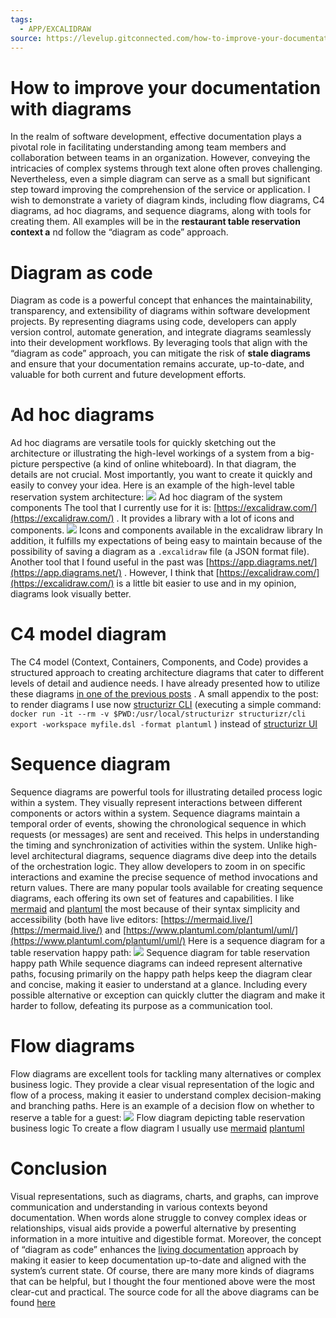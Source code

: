 ```yaml
---
tags:
  - APP/EXCALIDRAW
source: https://levelup.gitconnected.com/how-to-improve-your-documentation-with-diagrams-f093be8cec75
---
```





# How to improve your documentation with diagrams

In the realm of software development, effective documentation plays a pivotal role in facilitating understanding among team members and collaboration between teams in an organization. However, conveying the intricacies of complex systems through text alone often proves challenging. Nevertheless, even a simple diagram can serve as a small but significant step toward improving the comprehension of the service or application.
I wish to demonstrate a variety of diagram kinds, including flow diagrams, C4 diagrams, ad hoc diagrams, and sequence diagrams, along with tools for creating them. All examples will be in the  **restaurant table reservation context a** nd follow the “diagram as code” approach.


# Diagram as code

Diagram as code is a powerful concept that enhances the maintainability, transparency, and extensibility of diagrams within software development projects. By representing diagrams using code, developers can apply version control, automate generation, and integrate diagrams seamlessly into their development workflows.
By leveraging tools that align with the “diagram as code” approach, you can mitigate the risk of  **stale diagrams**  and ensure that your documentation remains accurate, up-to-date, and valuable for both current and future development efforts.


# Ad hoc diagrams

Ad hoc diagrams are versatile tools for quickly sketching out the architecture or illustrating the high-level workings of a system from a big-picture perspective (a kind of online whiteboard). In that diagram, the details are not crucial. Most importantly, you want to create it quickly and easily to convey your idea.
Here is an example of the high-level table reservation system architecture:
![](https://miro.medium.com/v2/resize:fit:700/0*GxbT7FYnNg6hDgKo.png) Ad hoc diagram of the system components
The tool that I currently use for it is:  [https://excalidraw.com/](https://excalidraw.com/) . It provides a library with a lot of icons and components.
![](https://miro.medium.com/v2/resize:fit:700/0*5vDQIo3m8VTOUs7R.png) Icons and components available in the excalidraw library
In addition, it fulfills my expectations of being easy to maintain because of the possibility of saving a diagram as a  `.excalidraw`  file (a JSON format file).
Another tool that I found useful in the past was  [https://app.diagrams.net/](https://app.diagrams.net/) . However, I think that  [https://excalidraw.com/](https://excalidraw.com/)  is a little bit easier to use and in my opinion, diagrams look visually better.


# C4 model diagram

The C4 model (Context, Containers, Components, and Code) provides a structured approach to creating architecture diagrams that cater to different levels of detail and audience needs. I have already presented how to utilize these diagrams  [in one of the previous posts](https://medium.com/towardsdev/how-to-visualize-your-system-architecture-using-the-c4-model-247bd718e914) . A small appendix to the post: to render diagrams I use now  [structurizr CLI](https://github.com/structurizr/cli)  (executing a simple command:  `docker run -it --rm -v $PWD:/usr/local/structurizr structurizr/cli export -workspace myfile.dsl -format plantuml` ) instead of  [structurizr UI](https://structurizr.com/) 


# Sequence diagram

Sequence diagrams are powerful tools for illustrating detailed process logic within a system. They visually represent interactions between different components or actors within a system. Sequence diagrams maintain a temporal order of events, showing the chronological sequence in which requests (or messages) are sent and received. This helps in understanding the timing and synchronization of activities within the system. Unlike high-level architectural diagrams, sequence diagrams dive deep into the details of the orchestration logic. They allow developers to zoom in on specific interactions and examine the precise sequence of method invocations and return values.
There are many popular tools available for creating sequence diagrams, each offering its own set of features and capabilities. I like  [mermaid](https://mermaid.js.org/syntax/sequenceDiagram.html)  and  [plantuml](https://plantuml.com/sequence-diagram)  the most because of their syntax simplicity and accessibility (both have live editors:  [https://mermaid.live/](https://mermaid.live/)  and  [https://www.plantuml.com/plantuml/uml/](https://www.plantuml.com/plantuml/uml/) 
Here is a sequence diagram for a table reservation happy path:
![](https://miro.medium.com/v2/resize:fit:700/0*901xhCv2Y7GaAtQx.png) Sequence diagram for table reservation happy path
While sequence diagrams can indeed represent alternative paths, focusing primarily on the happy path helps keep the diagram clear and concise, making it easier to understand at a glance. Including every possible alternative or exception can quickly clutter the diagram and make it harder to follow, defeating its purpose as a communication tool.


# Flow diagrams

Flow diagrams are excellent tools for tackling many alternatives or complex business logic. They provide a clear visual representation of the logic and flow of a process, making it easier to understand complex decision-making and branching paths.
Here is an example of a decision flow on whether to reserve a table for a guest:
![](https://miro.medium.com/v2/resize:fit:700/0*t0YfrYiHoStPsOoC.png) Flow diagram depicting table reservation business logic
To create a flow diagram I usually use  [mermaid](https://mermaid.js.org/syntax/flowchart.html)  [plantuml](https://plantuml.com/activity-diagram-beta) 


# Conclusion

Visual representations, such as diagrams, charts, and graphs, can improve communication and understanding in various contexts beyond documentation. When words alone struggle to convey complex ideas or relationships, visual aids provide a powerful alternative by presenting information in a more intuitive and digestible format.
Moreover, the concept of “diagram as code” enhances the  [living documentation](https://www.amazon.com/Living-Documentation-Cyrille-Martraire/dp/0134689321)  approach by making it easier to keep documentation up-to-date and aligned with the system’s current state.
Of course, there are many more kinds of diagrams that can be helpful, but I thought the four mentioned above were the most clear-cut and practical.
The source code for all the above diagrams can be found  [here](https://github.com/jorzel/docs-diagrams) 